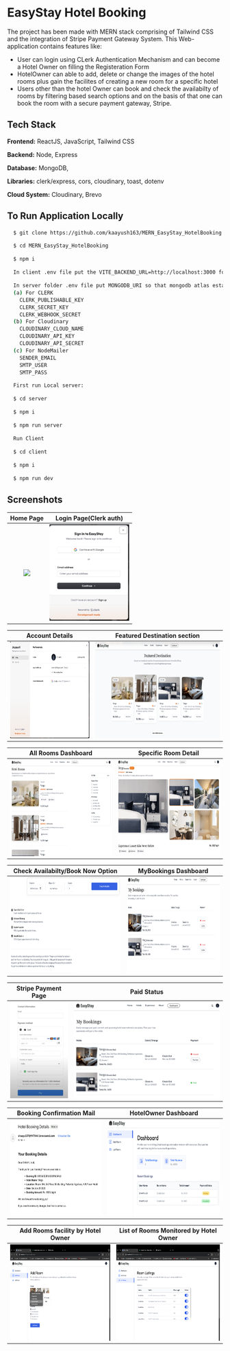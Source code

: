# EasyStay Hotel Booking

The project has been made with MERN stack comprising of Tailwind CSS and the integration of Stripe Payment Gateway System.
This Web-application contains features like:

- User can login using CLerk Authentication Mechanism and can become a Hotel Owner on filling the Registeration Form
- HotelOwner can able to add, delete or change the images of the hotel rooms plus gain the facilites of creating a new room for a specific hotel
- Users other than the hotel Owner can book and check the availabilty of rooms by filtering based search options and on the basis of that one can book the room with a secure payment gateway, Stripe.

## Tech Stack

**Frontend:** ReactJS, JavaScript, Tailwind CSS

**Backend:** Node, Express

**Database:** MongoDB,

**Libraries:** clerk/express, cors, cloudinary, toast, dotenv

**Cloud System:** Cloudinary, Brevo

## To Run Application Locally

```bash
  $ git clone https://github.com/kaayush163/MERN_EasyStay_HotelBooking.git
```

```bash
  $ cd MERN_EasyStay_HotelBooking
```

```bash
  $ npm i
```

```bash
  In client .env file put the VITE_BACKEND_URL=http://localhost:3000 for local server connection and VITE_CLERK_PUBLISHABLE_KEY
```

```bash
  In server folder .env file put MONGODB_URI so that mongodb atlas establish connection and add other API_KEYS like:
  (a) For CLERK
    CLERK_PUBLISHABLE_KEY
    CLERK_SECRET_KEY
    CLERK_WEBHOOK_SECRET
  (b) For Cloudinary
    CLOUDINARY_CLOUD_NAME
    CLOUDINARY_API_KEY
    CLOUDINARY_API_SECRET
  (c) For NodeMailer
    SENDER_EMAIL
    SMTP_USER
    SMTP_PASS
```

```bash
  First run Local server:
```

```bash
  $ cd server
```

```bash
  $ npm i
```

```bash
  $ npm run server
```

```bash
  Run Client
```

```bash
  $ cd client
```

```bash
  $ npm i
```

```bash
  $ npm run dev
```

## Screenshots

|                      Home Page                       |                Login Page(Clerk auth)                |
| :--------------------------------------------------: | :--------------------------------------------------: |
| <img src="screenshots/Screenshot1.png" height="225"> | <img src="screenshots/Screenshot2.png" height="225"> |

|                   Account Details                    |             Featured Destination section             |
| :--------------------------------------------------: | :--------------------------------------------------: |
| <img src="screenshots/Screenshot3.png" height="225"> | <img src="screenshots/Screenshot4.png" height="225"> |

|                 All Rooms Dashboard                  |                 Specific Room Detail                 |
| :--------------------------------------------------: | :--------------------------------------------------: |
| <img src="screenshots/Screenshot5.png" height="225"> | <img src="screenshots/Screenshot6.png" height="225"> |

|          Check Availabilty/Book Now Option           |                 MyBookings Dashboard                 |
| :--------------------------------------------------: | :--------------------------------------------------: |
| <img src="screenshots/Screenshot7.png" height="225"> | <img src="screenshots/Screenshot8.png" height="225"> |

|                 Stripe Payment Page                  |                      Paid Status                      |
| :--------------------------------------------------: | :---------------------------------------------------: |
| <img src="screenshots/Screenshot9.png" height="225"> | <img src="screenshots/Screenshot10.png" height="225"> |

|               Booking Confirmation Mail               |                 HotelOwner Dashboard                  |
| :---------------------------------------------------: | :---------------------------------------------------: |
| <img src="screenshots/Screenshot11.png" height="225"> | <img src="screenshots/Screenshot12.png" height="225"> |

|           Add Rooms facility by Hotel Owner           |        List of Rooms Monitored by Hotel Owner         |
| :---------------------------------------------------: | :---------------------------------------------------: |
| <img src="screenshots/Screenshot13.png" height="225"> | <img src="screenshots/Screenshot14.png" height="225"> |
